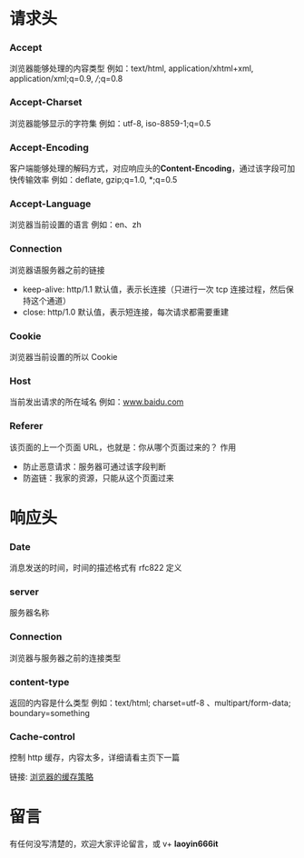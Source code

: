 ﻿# 请求头

### Accept

浏览器能够处理的内容类型
例如：text/html, application/xhtml+xml, application/xml;q=0.9, _/_;q=0.8

### Accept-Charset

浏览器能够显示的字符集
例如：utf-8, iso-8859-1;q=0.5

### Accept-Encoding

客户端能够处理的解码方式，对应响应头的**Content-Encoding**，通过该字段可加快传输效率
例如：deflate, gzip;q=1.0, \*;q=0.5

### Accept-Language

浏览器当前设置的语言
例如：en、zh

### Connection

浏览器语服务器之前的链接

- keep-alive: http/1.1 默认值，表示长连接（只进行一次 tcp 连接过程，然后保持这个通道）
- close: http/1.0 默认值，表示短连接，每次请求都需要重建

### Cookie

浏览器当前设置的所以 Cookie

### Host

当前发出请求的所在域名
例如：www.baidu.com

### Referer

该页面的上一个页面 URL，也就是：你从哪个页面过来的？
作用

- 防止恶意请求：服务器可通过该字段判断
- 防盗链：我家的资源，只能从这个页面过来

# 响应头

### Date

消息发送的时间，时间的描述格式有 rfc822 定义

### server

服务器名称

### Connection

浏览器与服务器之前的连接类型

### content-type

返回的内容是什么类型
例如：text/html; charset=utf-8 、multipart/form-data; boundary=something

### Cache-control

控制 http 缓存，内容太多，详细请看主页下一篇

链接: [浏览器的缓存策略](https://blog.csdn.net/weixin_48046939/article/details/135248702)

# 留言

有任何没写清楚的，欢迎大家评论留言，或 v+ **laoyin666it**
